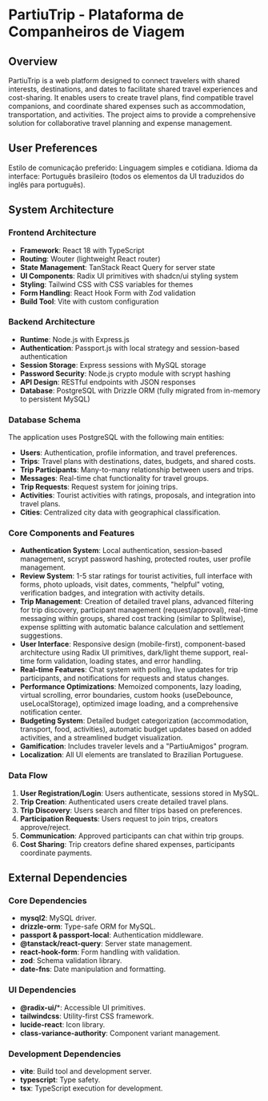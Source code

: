 # PartiuTrip - Plataforma de Companheiros de Viagem

## Overview

PartiuTrip is a web platform designed to connect travelers with shared interests, destinations, and dates to facilitate shared travel experiences and cost-sharing. It enables users to create travel plans, find compatible travel companions, and coordinate shared expenses such as accommodation, transportation, and activities. The project aims to provide a comprehensive solution for collaborative travel planning and expense management.

## User Preferences

Estilo de comunicação preferido: Linguagem simples e cotidiana.
Idioma da interface: Português brasileiro (todos os elementos da UI traduzidos do inglês para português).

## System Architecture

### Frontend Architecture
- **Framework**: React 18 with TypeScript
- **Routing**: Wouter (lightweight React router)
- **State Management**: TanStack React Query for server state
- **UI Components**: Radix UI primitives with shadcn/ui styling system
- **Styling**: Tailwind CSS with CSS variables for themes
- **Form Handling**: React Hook Form with Zod validation
- **Build Tool**: Vite with custom configuration

### Backend Architecture
- **Runtime**: Node.js with Express.js
- **Authentication**: Passport.js with local strategy and session-based authentication
- **Session Storage**: Express sessions with MySQL storage
- **Password Security**: Node.js crypto module with scrypt hashing
- **API Design**: RESTful endpoints with JSON responses
- **Database**: PostgreSQL with Drizzle ORM (fully migrated from in-memory to persistent MySQL)

### Database Schema
The application uses PostgreSQL with the following main entities:
- **Users**: Authentication, profile information, and travel preferences.
- **Trips**: Travel plans with destinations, dates, budgets, and shared costs.
- **Trip Participants**: Many-to-many relationship between users and trips.
- **Messages**: Real-time chat functionality for travel groups.
- **Trip Requests**: Request system for joining trips.
- **Activities**: Tourist activities with ratings, proposals, and integration into travel plans.
- **Cities**: Centralized city data with geographical classification.

### Core Components and Features
- **Authentication System**: Local authentication, session-based management, scrypt password hashing, protected routes, user profile management.
- **Review System**: 1-5 star ratings for tourist activities, full interface with forms, photo uploads, visit dates, comments, "helpful" voting, verification badges, and integration with activity details.
- **Trip Management**: Creation of detailed travel plans, advanced filtering for trip discovery, participant management (request/approval), real-time messaging within groups, shared cost tracking (similar to Splitwise), expense splitting with automatic balance calculation and settlement suggestions.
- **User Interface**: Responsive design (mobile-first), component-based architecture using Radix UI primitives, dark/light theme support, real-time form validation, loading states, and error handling.
- **Real-time Features**: Chat system with polling, live updates for trip participants, and notifications for requests and status changes.
- **Performance Optimizations**: Memoized components, lazy loading, virtual scrolling, error boundaries, custom hooks (useDebounce, useLocalStorage), optimized image loading, and a comprehensive notification center.
- **Budgeting System**: Detailed budget categorization (accommodation, transport, food, activities), automatic budget updates based on added activities, and a streamlined budget visualization.
- **Gamification**: Includes traveler levels and a "PartiuAmigos" program.
- **Localization**: All UI elements are translated to Brazilian Portuguese.

### Data Flow
1. **User Registration/Login**: Users authenticate, sessions stored in MySQL.
2. **Trip Creation**: Authenticated users create detailed travel plans.
3. **Trip Discovery**: Users search and filter trips based on preferences.
4. **Participation Requests**: Users request to join trips, creators approve/reject.
5. **Communication**: Approved participants can chat within trip groups.
6. **Cost Sharing**: Trip creators define shared expenses, participants coordinate payments.

## External Dependencies

### Core Dependencies
- **mysql2**: MySQL driver.
- **drizzle-orm**: Type-safe ORM for MySQL.
- **passport & passport-local**: Authentication middleware.
- **@tanstack/react-query**: Server state management.
- **react-hook-form**: Form handling with validation.
- **zod**: Schema validation library.
- **date-fns**: Date manipulation and formatting.

### UI Dependencies
- **@radix-ui/***: Accessible UI primitives.
- **tailwindcss**: Utility-first CSS framework.
- **lucide-react**: Icon library.
- **class-variance-authority**: Component variant management.

### Development Dependencies
- **vite**: Build tool and development server.
- **typescript**: Type safety.
- **tsx**: TypeScript execution for development.
